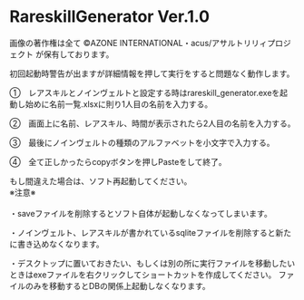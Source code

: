# RareskillGenerator Ver.1.0
画像の著作権は全て ©AZONE INTERNATIONAL・acus/アサルトリリィプロジェクト が保有しております。

初回起動時警告が出ますが詳細情報を押して実行をすると問題なく動作します。

①　レアスキルとノインヴェルトと設定する時はrareskill_generator.exeを起動し始めに名前一覧.xlsxに則り1人目の名前を入力する。

②　画面上に名前、レアスキル、時間が表示されたら2人目の名前を入力する。

③　最後にノインヴェルトの種類のアルファベットを小文字で入力する。

④　全て正しかったらcopyボタンを押しPasteをして終了。

もし間違えた場合は、ソフト再起動してください。
<br />
※注意※<br /><br />
・saveファイルを削除するとソフト自体が起動しなくなってしまいます。

・ノインヴェルト、レアスキルが書かれているsqliteファイルを削除すると新たに書き込めなくなります。

・デスクトップに置いておきたい、もしくは別の所に実行ファイルを移動したいときはexeファイルを右クリックしてショートカットを作成してください。
ファイルのみを移動するとDBの関係上起動しなくなります。
